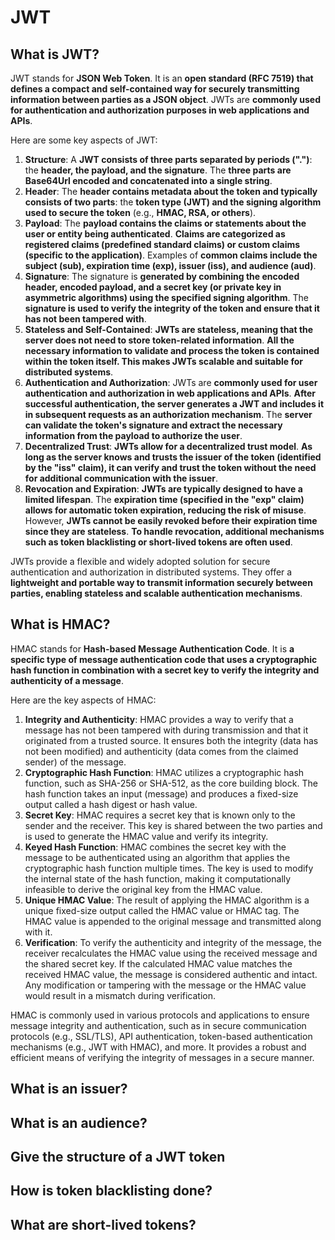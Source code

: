 # JWT #
## What is JWT? ##
JWT stands for **JSON Web Token**. It is an **open standard (RFC 7519) that defines a compact and self-contained way for securely transmitting information between parties as a JSON object**. JWTs are **commonly used for authentication and authorization purposes in web applications and APIs**.

Here are some key aspects of JWT:

1. **Structure**: A **JWT consists of three parts separated by periods (".")**: the **header, the payload, and the signature**. The **three parts are Base64Url encoded and concatenated into a single string**.
2. **Header**: The **header contains metadata about the token and typically consists of two parts**: the **token type (JWT) and the signing algorithm used to secure the token** (e.g., **HMAC, RSA, or others**).
3. **Payload**: The **payload contains the claims or statements about the user or entity being authenticated**. **Claims are categorized as registered claims (predefined standard claims) or custom claims (specific to the application)**. Examples of **common claims include the subject (sub), expiration time (exp), issuer (iss), and audience (aud)**.
4. **Signature**: The signature is **generated by combining the encoded header, encoded payload, and a secret key (or private key in asymmetric algorithms) using the specified signing algorithm**. The **signature is used to verify the integrity of the token and ensure that it has not been tampered with**.
5. **Stateless and Self-Contained**: **JWTs are stateless, meaning that the server does not need to store token-related information**. **All the necessary information to validate and process the token is contained within the token itself. This makes JWTs scalable and suitable for distributed systems**.
6. **Authentication and Authorization**: JWTs are **commonly used for user authentication and authorization in web applications and APIs**. **After successful authentication, the server generates a JWT and includes it in subsequent requests as an authorization mechanism**. The **server can validate the token's signature and extract the necessary information from the payload to authorize the user**.
7. **Decentralized Trust**: **JWTs allow for a decentralized trust model**. **As long as the server knows and trusts the issuer of the token (identified by the "iss" claim), it can verify and trust the token without the need for additional communication with the issuer**.
8. **Revocation and Expiration**: **JWTs are typically designed to have a limited lifespan**. The **expiration time (specified in the "exp" claim) allows for automatic token expiration, reducing the risk of misuse**. However, **JWTs cannot be easily revoked before their expiration time since they are stateless**. **To handle revocation, additional mechanisms such as token blacklisting or short-lived tokens are often used**.

JWTs provide a flexible and widely adopted solution for secure authentication and authorization in distributed systems. They offer a **lightweight and portable way to transmit information securely between parties, enabling stateless and scalable authentication mechanisms**.

## What is HMAC? ##
HMAC stands for **Hash-based Message Authentication Code**. It is **a specific type of message authentication code that uses a cryptographic hash function in combination with a secret key to verify the integrity and authenticity of a message**.

Here are the key aspects of HMAC:

1. **Integrity and Authenticity**: HMAC provides a way to verify that a message has not been tampered with during transmission and that it originated from a trusted source. It ensures both the integrity (data has not been modified) and authenticity (data comes from the claimed sender) of the message.
2. **Cryptographic Hash Function**: HMAC utilizes a cryptographic hash function, such as SHA-256 or SHA-512, as the core building block. The hash function takes an input (message) and produces a fixed-size output called a hash digest or hash value.
3. **Secret Key**: HMAC requires a secret key that is known only to the sender and the receiver. This key is shared between the two parties and is used to generate the HMAC value and verify its integrity.
4. **Keyed Hash Function**: HMAC combines the secret key with the message to be authenticated using an algorithm that applies the cryptographic hash function multiple times. The key is used to modify the internal state of the hash function, making it computationally infeasible to derive the original key from the HMAC value.
5. **Unique HMAC Value**: The result of applying the HMAC algorithm is a unique fixed-size output called the HMAC value or HMAC tag. The HMAC value is appended to the original message and transmitted along with it.
6. **Verification**: To verify the authenticity and integrity of the message, the receiver recalculates the HMAC value using the received message and the shared secret key. If the calculated HMAC value matches the received HMAC value, the message is considered authentic and intact. Any modification or tampering with the message or the HMAC value would result in a mismatch during verification.

HMAC is commonly used in various protocols and applications to ensure message integrity and authentication, such as in secure communication protocols (e.g., SSL/TLS), API authentication, token-based authentication mechanisms (e.g., JWT with HMAC), and more. It provides a robust and efficient means of verifying the integrity of messages in a secure manner.

## What is an issuer? ##
## What is an audience? ##
## Give the structure of a JWT token ##
## How is token blacklisting done? ##
## What are short-lived tokens? ##